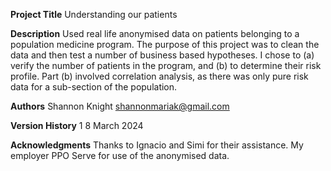 **Project Title**
Understanding our patients

**Description**
Used real life anonymised data on patients belonging to a population medicine program. The purpose of this project was to clean the data and then test a number of business based hypotheses. 
I chose to (a) verify the number of patients in the program, and (b) to determine their risk profile. Part (b) involved correlation analysis, as there was only pure risk data for a sub-section of the population.

**Authors**
Shannon Knight
shannonmariak@gmail.com

**Version History**
1
8 March 2024

**Acknowledgments**
Thanks to Ignacio and Simi for their assistance.
My employer PPO Serve for use of the anonymised data.


